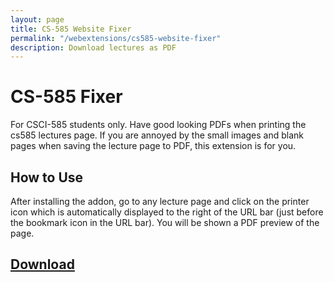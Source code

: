 ```yaml
---
layout: page
title: CS-585 Website Fixer
permalink: "/webextensions/cs585-website-fixer"
description: Download lectures as PDF
---
```


# CS-585 Fixer

For CSCI-585 students only. Have good looking PDFs when printing the cs585 lectures page.
If you are annoyed by the small images and blank pages when saving the lecture page to PDF, this extension is for you.

## How to Use
After installing the addon, go to any lecture page and click on the printer icon which is automatically displayed to the right of the URL bar (just before the bookmark icon in the URL bar). You will be shown a PDF preview of the page.

## [Download](/xpi/cs585_website_fixer-1.0.2-fx.xpi)

